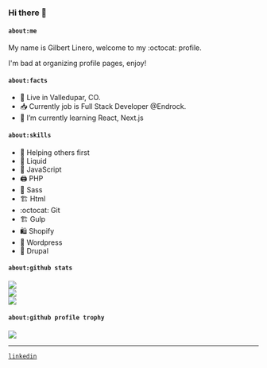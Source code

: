 ### Hi there 👋

#### `about:me`
My name is Gilbert Linero, welcome to my :octocat: profile. 

I'm bad at organizing profile pages, enjoy!

#### `about:facts`

- 📍 Live in Valledupar, CO.
- 📥 Currently job is Full Stack Developer @Endrock.
- 🌱 I’m currently learning React, Next.js

#### `about:skills`

- 🤝 Helping others first
- 🤘 Liquid
- 🥷 JavaScript
- 🖨️ PHP
- 🌠 Sass
- 🏗️ Html
- :octocat: Git
- 🏗️ Gulp
- 🛍️ Shopify
- 💎 Wordpress
- 🥁 Drupal

#### `about:github stats`

![](https://github-readme-stats.vercel.app/api?username=gmla12&theme=transparent&hide_border=false&include_all_commits=true&count_private=true)<br/>
![](https://github-readme-streak-stats.herokuapp.com/?user=gmla12&theme=transparent&hide_border=false)<br/>
![](https://github-readme-stats.vercel.app/api/top-langs/?username=gmla12&theme=transparent&hide_border=false&include_all_commits=true&count_private=true&layout=compact)

#### `about:github profile trophy`

![](https://github-profile-trophy.vercel.app/?username=gmla12&column=-1&theme=darkhub&no-bg=true&margin-w=4)

---

[`linkedin`](https://www.linkedin.com/in/gilbert-miguel-linero-ariza/)
